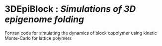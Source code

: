 # 3DEpiBlock : *Simulations of 3D epigenome folding*

Fortran code for simulating the dynamics of block copolymer using kinetic Monte-Carlo for lattice polymers
